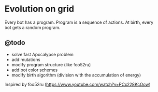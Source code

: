 # Evolution on grid


Every bot has a program. Program is a sequence of actions. At birth, every bot gets a random program. 


## @todo
- solve fast Apocalypse problem
- add mutations
- modify program structure (like foo52ru)
- add bot color schemes
- modify birth algorithm (division with the accumulation of energy) 



Inspired by foo52ru (https://www.youtube.com/watch?v=PCx228KcOow)
